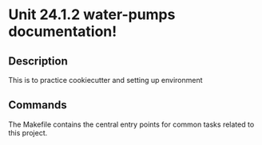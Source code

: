 # Unit 24.1.2 water-pumps documentation!

## Description

This is to practice cookiecutter and setting up environment

## Commands

The Makefile contains the central entry points for common tasks related to this project.


